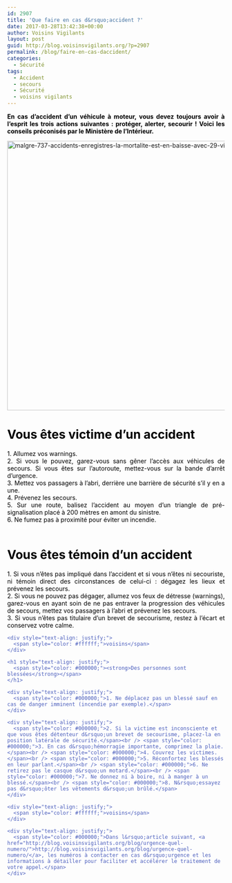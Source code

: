 ```yaml
---
id: 2907
title: 'Que faire en cas d&rsquo;accident ?'
date: 2017-03-28T13:42:38+00:00
author: Voisins Vigilants
layout: post
guid: http://blog.voisinsvigilants.org/?p=2907
permalink: /blog/faire-en-cas-daccident/
categories:
  - Sécurité
tags:
  - Accident
  - secours
  - Sécurité
  - voisins vigilants
---
```

<p style="text-align: justify;">
  <span style="color: #000000;"><strong>En cas d&rsquo;accident d&rsquo;un véhicule à moteur, vous devez toujours avoir à l&rsquo;esprit les trois actions suivantes : protéger, alerter, secourir ! Voici les conseils préconisés par le Ministère de l&rsquo;Intérieur.</strong></span>
</p>

<p style="text-align: justify;">
  <a href="./../../images/2017/03/malgre-737-accidents-enregistres-la-mortalite-est-en-baisse-avec-29-victimes-l-an-passe-contre-33-en-2015.jpg"><img class="aligncenter size-full wp-image-2908" src="./../../images/2017/03/malgre-737-accidents-enregistres-la-mortalite-est-en-baisse-avec-29-victimes-l-an-passe-contre-33-en-2015.jpg" alt="malgre-737-accidents-enregistres-la-mortalite-est-en-baisse-avec-29-victimes-l-an-passe-contre-33-en-2015" width="1000" height="625" /></a>
</p>

<h1 style="color: #4b5ebd; text-align: justify;">
  <span style="color: #000000;"><strong>Vous êtes victime d&rsquo;un accident</strong></span>
</h1>

<div style="color: #4b5ebd; text-align: justify;">
  <span style="color: #000000;">1. Allumez vos warnings.</span>
</div>

<div style="color: #4b5ebd; text-align: justify;">
  <span style="color: #000000;">2. Si vous le pouvez, garez-vous sans gêner l&rsquo;accès aux véhicules de secours. Si vous êtes sur l&rsquo;autoroute, mettez-vous sur la bande d&rsquo;arrêt d&rsquo;urgence. </span>
</div>

<div style="color: #4b5ebd; text-align: justify;">
  <span style="color: #000000;">3. Mettez vos passagers à l&rsquo;abri, derrière une barrière de sécurité s&rsquo;il y en a une.</span>
</div>

<div style="color: #4b5ebd; text-align: justify;">
  <span style="color: #000000;">4. Prévenez les secours.</span>
</div>

<div style="color: #4b5ebd; text-align: justify;">
  <span style="color: #000000;">5. Sur une route, balisez l&rsquo;accident au moyen d&rsquo;un triangle de pré-signalisation placé à 200 mètres en amont du sinistre.</span>
</div>

<div style="color: #4b5ebd; text-align: justify;">
  <span style="color: #000000;">6. Ne fumez pas à proximité pour éviter un incendie.</span>
</div>

<div style="color: #4b5ebd; text-align: justify;">
  <span style="color: #ffffff;">voisins</span>
</div>

<h1 style="color: #4b5ebd; text-align: justify;">
  <span style="color: #000000;"><strong>Vous êtes témoin d&rsquo;un accident</strong></span>
</h1>

<div style="color: #4b5ebd;">
  <div style="text-align: justify;">
    <span style="color: #000000;">1. Si vous n&rsquo;êtes pas impliqué dans l&rsquo;accident et si vous n&rsquo;êtes ni secouriste, ni témoin direct des circonstances de celui-ci : dégagez les lieux et prévenez les secours.</span>
  </div>
  
  <div>
    <div style="text-align: justify;">
      <span style="color: #000000;">2. Si vous ne pouvez pas dégager, allumez vos feux de détresse (warnings), garez-vous en ayant soin de ne pas entraver la progression des véhicules de secours, mettez vos passagers à l&rsquo;abri et prévenez les secours.</span><br /> <span style="color: #000000;">3. Si vous n&rsquo;êtes pas titulaire d&rsquo;un brevet de secourisme, restez à l&rsquo;écart et conservez votre calme.</span>
    </div>
    
    <div style="text-align: justify;">
      <span style="color: #ffffff;">voisins</span>
    </div>
    
    <h1 style="text-align: justify;">
      <span style="color: #000000;"><strong>Des personnes sont blessées</strong></span>
    </h1>
    
    <div style="text-align: justify;">
      <span style="color: #000000;">1. Ne déplacez pas un blessé sauf en cas de danger imminent (incendie par exemple).</span>
    </div>
    
    <div style="text-align: justify;">
      <span style="color: #000000;">2. Si la victime est inconsciente et que vous êtes détenteur d&rsquo;un brevet de secourisme, placez-la en position latérale de sécurité.</span><br /> <span style="color: #000000;">3. En cas d&rsquo;hémorragie importante, comprimez la plaie.</span><br /> <span style="color: #000000;">4. Couvrez les victimes.</span><br /> <span style="color: #000000;">5. Réconfortez les blessés en leur parlant.</span><br /> <span style="color: #000000;">6. Ne retirez pas le casque d&rsquo;un motard.</span><br /> <span style="color: #000000;">7. Ne donnez ni à boire, ni à manger à un blessé.</span><br /> <span style="color: #000000;">8. N&rsquo;essayez pas d&rsquo;ôter les vêtements d&rsquo;un brûlé.</span>
    </div>
    
    <div style="text-align: justify;">
      <span style="color: #ffffff;">voisins</span>
    </div>
    
    <div style="text-align: justify;">
      <span style="color: #000000;">Dans l&rsquo;article suivant, <a href="http://blog.voisinsvigilants.org/blog/urgence-quel-numero/">http://blog.voisinsvigilants.org/blog/urgence-quel-numero/</a>, les numéros à contacter en cas d&rsquo;urgence et les informations à détailler pour faciliter et accélérer le traitement de votre appel.</span>
    </div>
  </div>
</div>